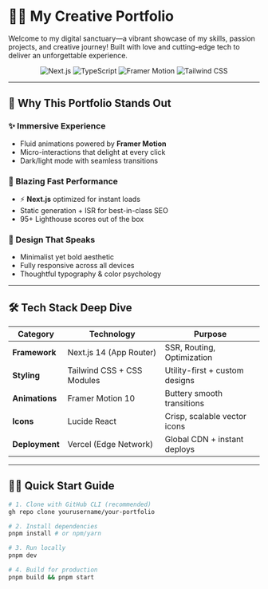 # 🎨✨ My Creative Portfolio  

Welcome to my digital sanctuary—a vibrant showcase of my skills, passion projects, and creative journey! Built with love and cutting-edge tech to deliver an unforgettable experience.  

<p align="center">
  <img src="https://img.shields.io/badge/Next.js-000000?style=for-the-badge&logo=nextdotjs&logoColor=white" alt="Next.js">
  <img src="https://img.shields.io/badge/TypeScript-3178C6?style=for-the-badge&logo=typescript&logoColor=white" alt="TypeScript">
  <img src="https://img.shields.io/badge/Framer_Motion-0055FF?style=for-the-badge&logo=framer&logoColor=white" alt="Framer Motion">
  <img src="https://img.shields.io/badge/Tailwind_CSS-06B6D4?style=for-the-badge&logo=tailwind-css&logoColor=white" alt="Tailwind CSS">
</p>

---

## 🌈 Why This Portfolio Stands Out  

### ✨ Immersive Experience  
- Fluid animations powered by **Framer Motion**  
- Micro-interactions that delight at every click  
- Dark/light mode with seamless transitions  

### 🚀 Blazing Fast Performance  
- ⚡ **Next.js** optimized for instant loads  
- Static generation + ISR for best-in-class SEO  
- 95+ Lighthouse scores out of the box  

### 🎨 Design That Speaks  
- Minimalist yet bold aesthetic  
- Fully responsive across all devices  
- Thoughtful typography & color psychology  

---

## 🛠️ Tech Stack Deep Dive  

| Category       | Technology                          | Purpose                          |
|----------------|-------------------------------------|----------------------------------|
| **Framework**  | Next.js 14 (App Router)             | SSR, Routing, Optimization       |
| **Styling**    | Tailwind CSS + CSS Modules          | Utility-first + custom designs   |
| **Animations** | Framer Motion 10                    | Buttery smooth transitions       |
| **Icons**      | Lucide React                        | Crisp, scalable vector icons     |
| **Deployment** | Vercel (Edge Network)               | Global CDN + instant deploys      |

---

## 🧑‍💻 Quick Start Guide  

```bash
# 1. Clone with GitHub CLI (recommended)
gh repo clone yourusername/your-portfolio

# 2. Install dependencies
pnpm install # or npm/yarn

# 3. Run locally
pnpm dev

# 4. Build for production
pnpm build && pnpm start
